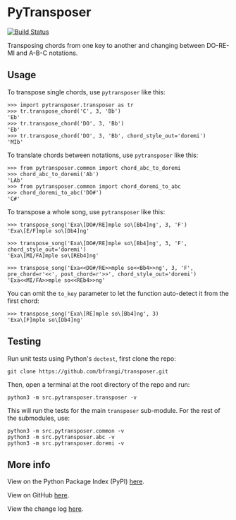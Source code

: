 PyTransposer 
==========

[![Build Status](https://github.com/bfrangi/pytransposer/workflows/CI/badge.svg)](https://github.com/bfrangi/pytransposer/actions?query=workflow%3ACI)

Transposing chords from one key to another and changing between DO-RE-MI and A-B-C notations.


## Usage

To transpose single chords, use `pytransposer` like this:

    >>> import pytransposer.transposer as tr
    >>> tr.transpose_chord('C', 3, 'Bb')
    'Eb'
    >>> tr.transpose_chord('DO', 3, 'Bb')
    'Eb'
    >>> tr.transpose_chord('DO', 3, 'Bb', chord_style_out='doremi')
    'MIb'

To translate chords between notations, use `pytransposer` like this:

    >>> from pytransposer.common import chord_abc_to_doremi
    >>> chord_abc_to_doremi('Ab')
    'LAb'
    >>> from pytransposer.common import chord_doremi_to_abc
    >>> chord_doremi_to_abc('DO#')
    'C#'

To transpose a whole song, use `pytransposer` like this:

    >>> transpose_song('Exa\[DO#/RE]mple so\[Bb4]ng', 3, 'F')
	'Exa\[E/F]mple so\[Db4]ng'
	
	>>> transpose_song('Exa\[DO#/RE]mple so\[Bb4]ng', 3, 'F', chord_style_out='doremi')
	'Exa\[MI/FA]mple so\[REb4]ng'
	
	>>> transpose_song('Exa<<DO#/RE>>mple so<<Bb4>>ng', 3, 'F', pre_chord=r'<<', post_chord=r'>>', chord_style_out='doremi')
	'Exa<<MI/FA>>mple so<<REb4>>ng'

You can omit the `to_key` parameter to let the function auto-detect it from the first chord:
	
	>>> transpose_song('Exa\[RE]mple so\[Bb4]ng', 3)
	'Exa\[F]mple so\[Db4]ng'


## Testing

Run unit tests using Python's `doctest`, first clone the repo:

    git clone https://github.com/bfrangi/transposer.git

Then, open a terminal at the root directory of the repo and run:

    python3 -m src.pytransposer.transposer -v  

This will run the tests for the main `transposer` sub-module. For the rest of the submodules, use:

    python3 -m src.pytransposer.common -v
    python3 -m src.pytransposer.abc -v  
    python3 -m src.pytransposer.doremi -v  

## More info

View on the Python Package Index (PyPI) [here](https://pypi.org/project/pytransposer/).

View on GitHub [here](https://github.com/bfrangi/pytransposer/).

View the change log [here](CHANGELOG.md).